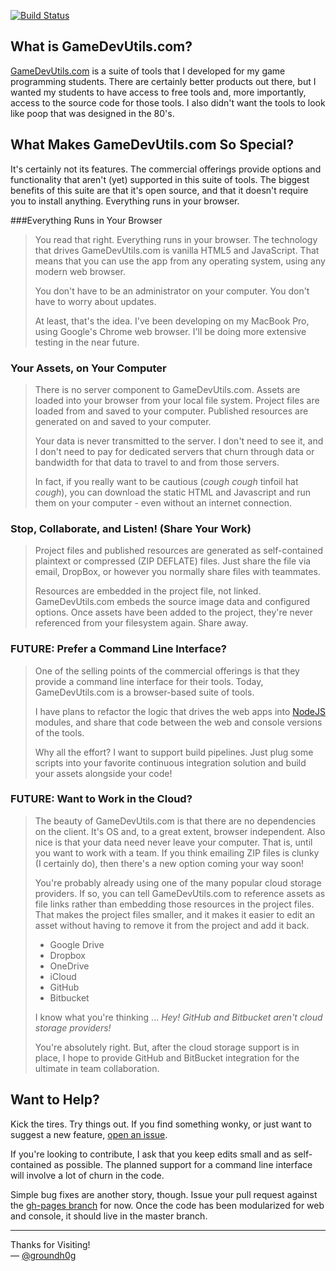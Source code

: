 [![Build Status](https://api.travis-ci.org/groundh0g/gamedevutils.com.svg)](https://api.travis-ci.org/groundh0g/gamedevutils.com.svg?branch=react)


## What is GameDevUtils.com?

[GameDevUtils.com](http://gamedevutils.com/) is a suite of tools that I developed for my game programming students. There are certainly better products out there, but I wanted my students to have access to free tools and, more importantly, access to the source code for those tools. I also didn't want the tools to look like poop that was designed in the 80's.

## What Makes GameDevUtils.com So Special?

It's certainly not its features. The commercial offerings provide options and functionality that aren't (yet) supported in this suite of tools. The biggest benefits of this suite are that it's open source, and that it doesn't require you to install anything. Everything runs in your browser.

###Everything Runs in Your Browser

> You read that right. Everything runs in your browser. The technology that drives GameDevUtils.com is vanilla HTML5 and JavaScript. That means that you can use the app from any operating system, using any modern web browser.
>
>You don't have to be an administrator on your computer. You don't have to worry about updates.
>
>At least, that's the idea. I've been developing on my MacBook Pro, using Google's Chrome web browser. I'll be doing more extensive testing in the near future.

### Your Assets, on Your Computer

>There is no server component to GameDevUtils.com. Assets are loaded into your browser from your local file system. Project files are loaded from and saved to your computer. Published resources are generated on and saved to your computer.
>
>Your data is never transmitted to the server. I don't need to see it, and I don't need to pay for dedicated servers that churn through data or bandwidth for that data to travel to and from those servers.
>
>In fact, if you really want to be cautious (*cough* *cough* tinfoil hat *cough*), you can download the static HTML and Javascript and run them on your computer - even without an internet connection.

### Stop, Collaborate, and Listen! (Share Your Work)

>Project files and published resources are generated as self-contained plaintext or compressed (ZIP DEFLATE) files. Just share the file via email, DropBox, or however you normally share files with teammates.
>
>Resources are embedded in the project file, not linked. GameDevUtils.com embeds the source image data and configured options. Once assets have been added to the project, they're never referenced from your filesystem again. Share away.

### FUTURE: Prefer a Command Line Interface?

>One of the selling points of the commercial offerings is that they provide a command line interface for their tools. Today, GameDevUtils.com is a browser-based suite of tools.
>
>I have plans to refactor the logic that drives the web apps into [NodeJS](https://nodejs.org/) modules, and share that code between the web and console versions of the tools.
>
>Why all the effort? I want to support build pipelines. Just plug some scripts into your favorite continuous integration solution and build your assets alongside your code!

### FUTURE: Want to Work in the Cloud?

>The beauty of GameDevUtils.com is that there are no dependencies on the client. It's OS and, to a great extent, browser independent. Also nice is that your data need never leave your computer. That is, until you want to work with a team. If you think emailing ZIP files is clunky (I certainly do), then there's a new option coming your way soon!
>
>You're probably already using one of the many popular cloud storage providers. If so, you can tell GameDevUtils.com to reference assets as file links rather than embedding those resources in the project files. That makes the project files smaller, and it makes it easier to edit an asset without having to remove it from the project and add it back.
>
> * Google Drive
> * Dropbox
> * OneDrive
> * iCloud
> * GitHub
> * Bitbucket
>
>I know what you're thinking ... *Hey! GitHub and Bitbucket aren't cloud storage providers!*
>
>You're absolutely right. But, after the cloud storage support is in place, I hope to provide GitHub and BitBucket integration for the ultimate in team collaboration.

## Want to Help?

Kick the tires. Try things out. If you find something wonky, or just want to suggest a new feature, [open an issue](https://github.com/groundh0g/gamedevutils.com/issues).

If you're looking to contribute, I ask that you keep edits small and as self-contained as possible. The planned support for a command line interface will involve a lot of churn in the code.

Simple bug fixes are another story, though. Issue your pull request against the [gh-pages branch](https://github.com/groundh0g/gamedevutils.com/tree/gh-pages) for now. Once the code has been modularized for web and console, it should live in the master branch.

------
Thanks for Visiting!<br>
&mdash; [@groundh0g](https://twitter.com/groundh0g)
